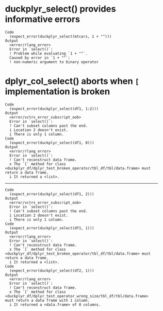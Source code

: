 # duckplyr_select() provides informative errors

    Code
      (expect_error(duckplyr_select(mtcars, 1 + "")))
    Output
      <error/rlang_error>
      Error in `select()`:
      ! Problem while evaluating `1 + ""`.
      Caused by error in `1 + ""`:
      ! non-numeric argument to binary operator

# dplyr_col_select() aborts when `[` implementation is broken

    Code
      (expect_error(duckplyr_select(df1, 1:2)))
    Output
      <error/vctrs_error_subscript_oob>
      Error in `select()`:
      ! Can't subset columns past the end.
      i Location 2 doesn't exist.
      i There is only 1 column.
    Code
      (expect_error(duckplyr_select(df1, 0)))
    Output
      <error/rlang_error>
      Error in `select()`:
      ! Can't reconstruct data frame.
      x The `[` method for class <duckplyr_df/dplyr_test_broken_operator/tbl_df/tbl/data.frame> must return a data frame.
      i It returned a <list>.

---

    Code
      (expect_error(duckplyr_select(df1, 2)))
    Output
      <error/vctrs_error_subscript_oob>
      Error in `select()`:
      ! Can't subset columns past the end.
      i Location 2 doesn't exist.
      i There is only 1 column.
    Code
      (expect_error(duckplyr_select(df1, 1)))
    Output
      <error/rlang_error>
      Error in `select()`:
      ! Can't reconstruct data frame.
      x The `[` method for class <duckplyr_df/dplyr_test_broken_operator/tbl_df/tbl/data.frame> must return a data frame.
      i It returned a <list>.
    Code
      (expect_error(duckplyr_select(df2, 1)))
    Output
      <error/rlang_error>
      Error in `select()`:
      ! Can't reconstruct data frame.
      x The `[` method for class <duckplyr_df/dplyr_test_operator_wrong_size/tbl_df/tbl/data.frame> must return a data frame with 1 column.
      i It returned a <data.frame> of 0 columns.

